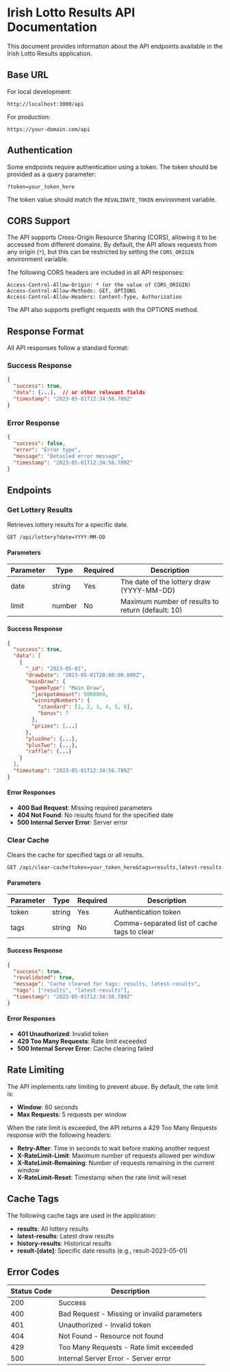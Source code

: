 # Irish Lotto Results API Documentation

This document provides information about the API endpoints available in the Irish Lotto Results application.

## Base URL

For local development:
```
http://localhost:3000/api
```

For production:
```
https://your-domain.com/api
```

## Authentication

Some endpoints require authentication using a token. The token should be provided as a query parameter:

```
?token=your_token_here
```

The token value should match the `REVALIDATE_TOKEN` environment variable.

## CORS Support

The API supports Cross-Origin Resource Sharing (CORS), allowing it to be accessed from different domains. By default, the API allows requests from any origin (`*`), but this can be restricted by setting the `CORS_ORIGIN` environment variable.

The following CORS headers are included in all API responses:

```
Access-Control-Allow-Origin: * (or the value of CORS_ORIGIN)
Access-Control-Allow-Methods: GET, OPTIONS
Access-Control-Allow-Headers: Content-Type, Authorization
```

The API also supports preflight requests with the OPTIONS method.

## Response Format

All API responses follow a standard format:

### Success Response

```json
{
  "success": true,
  "data": {...},  // or other relevant fields
  "timestamp": "2023-05-01T12:34:56.789Z"
}
```

### Error Response

```json
{
  "success": false,
  "error": "Error type",
  "message": "Detailed error message",
  "timestamp": "2023-05-01T12:34:56.789Z"
}
```

## Endpoints

### Get Lottery Results

Retrieves lottery results for a specific date.

```
GET /api/lottery?date=YYYY-MM-DD
```

#### Parameters

| Parameter | Type   | Required | Description                                |
|-----------|--------|----------|--------------------------------------------|
| date      | string | Yes      | The date of the lottery draw (YYYY-MM-DD)  |
| limit     | number | No       | Maximum number of results to return (default: 10) |

#### Success Response

```json
{
  "success": true,
  "data": [
    {
      "_id": "2023-05-01",
      "drawDate": "2023-05-01T20:00:00.000Z",
      "mainDraw": {
        "gameType": "Main Draw",
        "jackpotAmount": 5000000,
        "winningNumbers": {
          "standard": [1, 2, 3, 4, 5, 6],
          "bonus": 7
        },
        "prizes": [...]
      },
      "plusOne": {...},
      "plusTwo": {...},
      "raffle": {...}
    }
  ],
  "timestamp": "2023-05-01T12:34:56.789Z"
}
```

#### Error Responses

- **400 Bad Request**: Missing required parameters
- **404 Not Found**: No results found for the specified date
- **500 Internal Server Error**: Server error

### Clear Cache

Clears the cache for specified tags or all results.

```
GET /api/clear-cache?token=your_token_here&tags=results,latest-results
```

#### Parameters

| Parameter | Type   | Required | Description                                |
|-----------|--------|----------|--------------------------------------------|
| token     | string | Yes      | Authentication token                       |
| tags      | string | No       | Comma-separated list of cache tags to clear |

#### Success Response

```json
{
  "success": true,
  "revalidated": true,
  "message": "Cache cleared for tags: results, latest-results",
  "tags": ["results", "latest-results"],
  "timestamp": "2023-05-01T12:34:56.789Z"
}
```

#### Error Responses

- **401 Unauthorized**: Invalid token
- **429 Too Many Requests**: Rate limit exceeded
- **500 Internal Server Error**: Cache clearing failed

## Rate Limiting

The API implements rate limiting to prevent abuse. By default, the rate limit is:

- **Window**: 60 seconds
- **Max Requests**: 5 requests per window

When the rate limit is exceeded, the API returns a 429 Too Many Requests response with the following headers:

- **Retry-After**: Time in seconds to wait before making another request
- **X-RateLimit-Limit**: Maximum number of requests allowed per window
- **X-RateLimit-Remaining**: Number of requests remaining in the current window
- **X-RateLimit-Reset**: Timestamp when the rate limit will reset

## Cache Tags

The following cache tags are used in the application:

- **results**: All lottery results
- **latest-results**: Latest draw results
- **history-results**: Historical results
- **result-[date]**: Specific date results (e.g., result-2023-05-01)

## Error Codes

| Status Code | Description                                |
|-------------|--------------------------------------------|
| 200         | Success                                    |
| 400         | Bad Request - Missing or invalid parameters |
| 401         | Unauthorized - Invalid token               |
| 404         | Not Found - Resource not found             |
| 429         | Too Many Requests - Rate limit exceeded    |
| 500         | Internal Server Error - Server error       | 